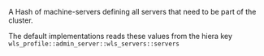 A Hash of machine-servers defining all servers that need to be part of the cluster.

The default implementations reads these values from the hiera key `wls_profile::admin_server::wls_servers::servers`